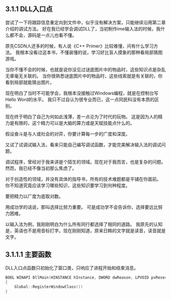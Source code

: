 ## 3.1.1 DLL入口点

尝试了一下将跟踪信息重定向到文件中，似乎没有解决方案，只能继续沿用第二章介绍的调试方法。
好在我已经学会调试DLL了，当初制作ime输入法的时候，我什么都不会，源码是一点儿也看不懂。

原先CSDN人还多的时候，有人说《C++ Primer》比较难懂，问有什么学习方法。
我根本没看过这本书，不懂装懂的说，学习好比盲人摸象的那种看局部猜图游戏。

当你不懂不会的时候，也就是说你没见过谜底图片中的物品时，这些知识点是杂乱无章毫无关联的。
当你很熟悉谜底图片中的物品时，这些线索就是有关联的，你看到局部就能猜出图片。

现在明白了当时不可能学会，我根本没接触过Windows编程，就是在控制台写Hello Word的水平。
我只不过自认为很专业而已，这一点同民科没有本质的区别。

现在终于明白了自己为何如此浅薄，差一点沦为了时代的玩物。
这是因为人的精力是有限的，这个精力可以是大脑的算力或是天赋技能点什么的。

假设奋斗是与人或社会的对弈，你要计算每一步的广度和深度。

又试了试调试输入法，看来只能自己编写调试函数，才能完美解决输入法的调试问题。

调试程序，曾经对于我来讲是个陌生的领域。现在对于我而言，也是复杂的问题。
然而，我已经不像当初那么焦虑了。

对于创造性的领域，并没有具体的指导书，所有的技术难题都是平铺在你面前。
你不知道究竟应该学习哪些知识，这些知识要学习到何种程度。

要把精力以广度为底取对数。

用成功学的话说，那叫选择比努力重要。
可是成功学不会告诉你，选择要远比努力困难。

以输入法为例，我刚刚明白为什么所有同行都选择了相同的道路。
我原先的认知是，英语也不是用音标打字。现在刚刚知道，原来日韩的文字就是读音，读音就是文字。

## 3.1.1.1 主要函数

DLL入口点函数只初始化了窗口类，只响应了进程开始和结束消息。

```C++
BOOL WINAPI DllMain(HINSTANCE hInstance, DWORD dwReason, LPVOID pvReserved)
{
    Global::RegisterWindowClass())
}
```